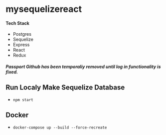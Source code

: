 # mysequelizereact

#### Tech Stack
* Postgres
* Sequelize
* Express
* React
* Redux


##### Passport Github has been temporaliy removed until log in functionality is fixed. 


## Run Localy Make Sequelize Database

* `npm start`


## Docker 
* `docker-compose up --build --force-recreate`

